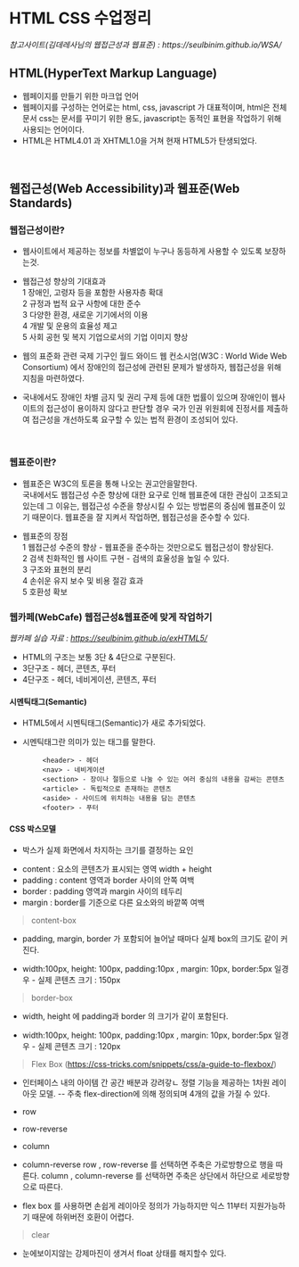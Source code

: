 <h1>HTML CSS 수업정리 </h1>
<cite>참고사이트(김데레사님의 웹접근성과 웹표준) : https://seulbinim.github.io/WSA/ </cite>

## HTML(HyperText Markup Language)
* 웹페이지를 만들기 위한 마크업 언어<br>
* 웹페이지를 구성하는 언어로는 html, css, javascript 가 대표적이며, html은 전체 문서 css는 문서를 꾸미기 위한 용도, javascript는 동적인 표현을 작업하기 위해 사용되는 언어이다.<br>
* HTML은 HTML4.01 과 XHTML1.0을 거쳐 현재 HTML5가 탄생되었다.
<br>


## 웹접근성(Web Accessibility)과 웹표준(Web Standards)
### 웹접근성이란?
- 웹사이트에서 제공하는 정보를 차별없이 누구나 동등하게 사용할 수 있도록 보장하는것.
* 웹접근성 향상의 기대효과 <br>
1 장애인, 고령자 등을 포함한 사용자층 확대<br>
2 규정과 법적 요구 사항에 대한 준수<br>
3 다양한 환경, 새로운 기기에서의 이용<br>
4 개발 및 운용의 효율성 제고<br>
5 사회 공헌 및 복지 기업으로서의 기업 이미지 향상

* 웹의 표준화 관련 국제 기구인 월드 와이드 웹 컨소시엄(W3C : World Wide Web Consortium) 에서 장애인의 접근성에 관련된 문제가 발생하자, 웹접근성을 위해 지침을 마련하였다. 
* 국내에서도 장애인 차별 금지 및 권리 구제 등에 대한 법률이 있으며 장애인이 웹사이트의 접근성이 용이하지 않다고 판단할 경우 국가 인권 위원회에 진정서를 제출하여 접근성을 개선하도록 요구할 수 있는 법적 환경이 조성되어 있다.


<br>

### 웹표준이란?
- 웹표준은 W3C의 토론을 통해 나오는 권고안을말한다.<br>
국내에서도 웹접근성 수준 향상에 대한 요구로 인해 웹표준에 대한 관심이 고조되고 있는데 그 이유는, 웹접근성 수준을 향상시킬 수 있는 방법론의 중심에 웹표준이 있기 때문이다.
웹표준을 잘 지켜서 작업하면, 웹접근성을 준수할 수 있다.

* 웹표준의 장점<br>
1 웹접근성 수준의 향상 - 웹표준을 준수하는 것만으로도 웹접근성이 향상된다. <br>
2 검색 친화적인 웹 사이트 구현 - 검색의 효울성을 높일 수 있다.<br>
3 구조와 표현의 분리 <br>
4 손쉬운 유지 보수 및 비용 절감 효과<br>
5 호환성 확보


### 웹카페(WebCafe) 웹접근성&웹표준에 맞게 작업하기
<cite>웹카페 실습 자료 : https://seulbinim.github.io/exHTML5/</cite>

* HTML의 구조는 보통 3단 & 4단으로 구분된다.
* 3단구조 - 헤더, 콘텐츠, 푸터
* 4단구조 - 헤더, 네비게이션, 콘텐츠, 푸터

#### 시멘틱태그(Semantic)
* HTML5에서 시멘틱태그(Semantic)가 새로 추가되었다.
- 시멘틱태그란 의미가 있는 태그를 말한다.

   ```
        <header> - 헤더
        <nav> - 네비게이션
        <section> - 장이나 절등으로 나눌 수 있는 여러 중심의 내용을 감싸는 콘텐츠
        <article> - 독립적으로 존재하는 콘텐츠
        <aside> - 사이드에 위치하는 내용을 담는 콘텐츠
        <footer> - 푸터
    ```
#### CSS 박스모델
* 박스가 실제 화면에서 차지하는 크기를 결정하는 요인
- content : 요소의 콘텐츠가 표시되는 영역 width + height
- padding : content 영역과 border 사이의 안쪽 여백
- border : padding 영역과 margin 사이의 테두리
- margin : border를 기준으로 다른 요소와의 바깥쪽 여백

> content-box 
* padding, margin, border 가 포함되어 늘어날 때마다 실제 box의 크기도 같이 커진다.
- width:100px, height: 100px, padding:10px , margin: 10px, border:5px 일경우 - 실제 콘텐츠 크기 : 150px

> border-box 
* width, height 에 padding과 border 의 크기가 같이 포함된다.
- width:100px, height: 100px, padding:10px , margin: 10px, border:5px 일경우 - 실제 콘텐츠 크기 : 120px

> Flex Box (https://css-tricks.com/snippets/css/a-guide-to-flexbox/)
* 인터페이스 내의 아이템 간 공간 배분과 강려갛ㄴ 정렬 기능을 제공하는 1차원 레이아웃 모델.
-- 주축 
flex-direction에 의해 정의되며 4개의 값을 가질 수 있다.
* row
* row-reverse
* column
* column-reverse
row , row-reverse 를 선택하면 주축은 가로방향으로 행을 따른다.
column , column-reverse 를 선택하면 주축은 상단에서 하단으로 세로방향으로 따른다.

* flex box 를 사용하면 손쉽게 레이아웃 정의가 가능하지만 익스 11부터 지원가능하기 때문에 하위버전 호환이 어렵다.

> clear
* 눈에보이지않는 강제마진이 생겨서 float 상태를 해지할수 있다.

